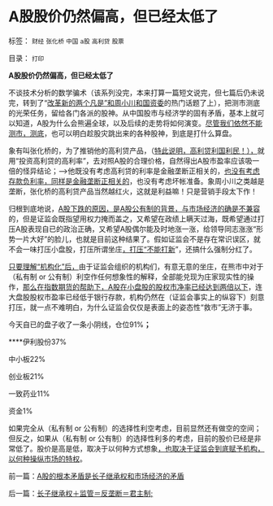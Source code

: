 # A股股价仍然偏高，但已经太低了

标签： `财经` `张化桥` `中国` `a股` `高利贷` `股票` 

目录： `打印`

**A股股价仍然偏高，但已经太低了**

不谈技术分析的数学骗术（该系列没完，本来打算一篇短文说完，但七篇后仍未说完，转到了“[改革新的两个凡是”和周小川和国资委](../../../2012/10/15/改革能够成功的关键在于精兵简政.md)的热门话题了上），把测市测底的光荣任务，留给各门各派的股神。从中国股市与经济学的固有矛盾，基本上就可以知道，A股为什么会熊遍全球，以及后续的走势将如何演变。[尽管我们依然不能测市，测底](../../../2008/7/9/股票买卖只需要做到大致正确.md)，也可以明白趁股灾跳出来的各种股神，到底是打什么算盘。

象有叫张化桥的，为了推销他的高利贷产品，（[特此说明，高利贷利国利民！），](../../../2011/10/9/&quot;零和投机&quot;的贡献，高利贷是最核心的价格信号.md)就用“投资高利贷的高利率”，去对照A股的合理价格，自然得出A股市盈率应该吸一倍的怪异结论；——>他既没有考虑高利贷的利率是金融垄断正相关的，[也没有考虑存款负利率，同样是金融垄断正相关的](../../../2011/10/18/存款加息不是利率市场化，存款利率不是资本单位价格.md)，也没有考虑坏帐准备。象周小川之类越是垄断，张化桥的高利贷产品当然越红火，这就是利益嘛！只是营销手段太下作！

归根到底地说，[A股下跌的原因，是A股公有制的背景，与市场经济的确是不兼容](../../../2011/9/15/股市连赌场都不如，实体经济连股市都不如.md)的，但是证监会既指望用权力掩而盖之，又希望在政绩上瞒天过海，既希望通过打压A股表现自已的政治正确，又希望A股偶尔能及时地涨一涨，给领导同志涨涨“形势一片大好”的脸儿，也就是目前这种结果了。假如证监会不是存在常识误区，就不会一味打压小盘股，打压所谓坐庄[，打压“不能打新](../../../2012/1/12/特权机构的“打新”是凶残的暴政.md)”，还搞什么强制分红了。

[只要理解“机构化”后，](../../../2011/10/21/A股低迷为机构化“国进民退”还债.md)由于证监会组织的机构们，有意无意的坐庄，在熊市中对于（私有制
or 公有制）利空作任何想象性的解释，全部能兑现为庄家现实性的操作，[那么在指数期货的帮助下，A股在小盘股的股权市净率已经达到两倍以下](../../../2012/10/15/基金在“现货＋期货”中的倾轧，证监会对大熊市负主要责任.md)，连大盘股股权市盈率已经低于银行存款，机构仍然在（证监会事实上的纵容下）刻意打压，就一点不难明白，为什么证监会仅仅是表面上的姿态性“救市”无济于事。

今天自已的盘子收了一条小阴线，仓位91%**；**

****伊利股份37%

中小板22%

创业板21%

一致药业11%

资金1%

如果完全从（私有制 or
公有制）的选择性利空考虑，目前显然还有做空的空间；但反之，如果从（私有制 or
公有制）的选择性利多的考虑，目前的股价已经是非常低了。股价是高是低，取决于以何种方式想象[，也取决于证监会到底赋予机构，以何种操纵市场的特权](../../../2007/8/30/谁是中国股市最大的庄家.md)。

前一篇：[A股的根本矛盾是长子继承权和市场经济的矛盾](../../../2012/10/17/A股的根本矛盾是长子继承权和市场经济的矛盾.md)

后一篇：[长子继承权＋监管＝反垄断＝君主制;](../../../2012/10/18/长子继承权＋监管＝反垄断＝君主制;.md)